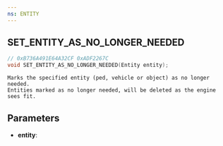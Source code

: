 ```yaml
---
ns: ENTITY
---
```

## SET_ENTITY_AS_NO_LONGER_NEEDED

```c
// 0xB736A491E64A32CF 0xADF2267C
void SET_ENTITY_AS_NO_LONGER_NEEDED(Entity entity);
```

```
Marks the specified entity (ped, vehicle or object) as no longer needed.  
Entities marked as no longer needed, will be deleted as the engine sees fit.  
```

## Parameters
* **entity**: 

